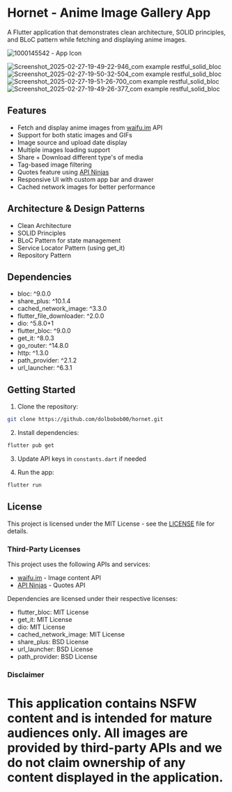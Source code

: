 # Hornet - Anime Image Gallery App

A Flutter application that demonstrates clean architecture, SOLID principles, and BLoC pattern while fetching and displaying anime images.

![1000145542](https://github.com/user-attachments/assets/815dfe4a-d0a2-435f-b6d4-71eede3d8abc) - App Icon

![Screenshot_2025-02-27-19-49-22-946_com example restful_solid_bloc](https://github.com/user-attachments/assets/f1b2ebb3-ead4-47b3-895a-714c11a26ced) ![Screenshot_2025-02-27-19-50-32-504_com example restful_solid_bloc](https://github.com/user-attachments/assets/3623ebab-2a56-417e-82e6-debbab97b2f4) ![Screenshot_2025-02-27-19-51-26-700_com example restful_solid_bloc](https://github.com/user-attachments/assets/cd166336-4114-4711-a7e1-4e3c658d81ab) ![Screenshot_2025-02-27-19-49-26-377_com example restful_solid_bloc](https://github.com/user-attachments/assets/6b881986-80b5-4e5d-8bc8-f3f0a448d456)

## Features

- Fetch and display anime images from [waifu.im](https://waifu.im) API
- Support for both static images and GIFs
- Image source and upload date display
- Multiple images loading support
- Share + Download different type's of media 
- Tag-based image filtering
- Quotes feature using [API Ninjas](https://api-ninjas.com)
- Responsive UI with custom app bar and drawer
- Cached network images for better performance

## Architecture & Design Patterns

- Clean Architecture
- SOLID Principles
- BLoC Pattern for state management
- Service Locator Pattern (using get_it)
- Repository Pattern

## Dependencies

 - bloc: ^9.0.0
 - share_plus: ^10.1.4
 - cached_network_image: ^3.3.0
 - flutter_file_downloader: ^2.0.0
 - dio: ^5.8.0+1
 - flutter_bloc: ^9.0.0
 - get_it: ^8.0.3
 - go_router: ^14.8.0
 - http: ^1.3.0
 - path_provider: ^2.1.2
 - url_launcher: ^6.3.1

## Getting Started

1. Clone the repository:
```bash
git clone https://github.com/dolbobob00/hornet.git
```

2. Install dependencies:
```bash
flutter pub get
```

3. Update API keys in `constants.dart` if needed

4. Run the app:
```bash
flutter run

```

## License

This project is licensed under the MIT License - see the [LICENSE](LICENSE) file for details.

### Third-Party Licenses

This project uses the following APIs and services:
- [waifu.im](https://waifu.im) - Image content API
- [API Ninjas](https://api-ninjas.com) - Quotes API

Dependencies are licensed under their respective licenses:
- flutter_bloc: MIT License
- get_it: MIT License
- dio: MIT License
- cached_network_image: MIT License
- share_plus: BSD License
- url_launcher: BSD License
- path_provider: BSD License

### Disclaimer

This application contains NSFW content and is intended for mature audiences only.
All images are provided by third-party APIs and we do not claim ownership of any content displayed in the application.
=======
